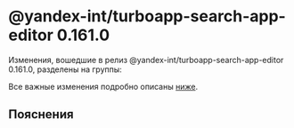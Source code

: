 # @yandex-int/turboapp-search-app-editor 0.161.0

<!-- ЧЕЛОВЕЧЕСКОЕ ВСТУПЛЕНИЕ -->

Изменения, вошедшие в релиз @yandex-int/turboapp-search-app-editor 0.161.0, разделены на группы:

Все важные изменения подробно описаны [ниже](#Пояснения).

## Пояснения

